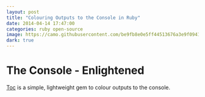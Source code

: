 ```yaml
---
layout: post
title: "Colouring Outputs to the Console in Ruby"
date: 2014-04-14 17:47:00
categories: ruby open-source
image: https://camo.githubusercontent.com/be9fb8e0e5ff44513676a3e9f0941dd183da3ee6/687474703a2f2f692e696d6775722e636f6d2f4234546b3362302e706e67
dark: true
---
```


# The Console - Enlightened

[Toc](http://github.com/tiimgreen/toc) is a simple, lightweight gem to colour outputs to the console.
